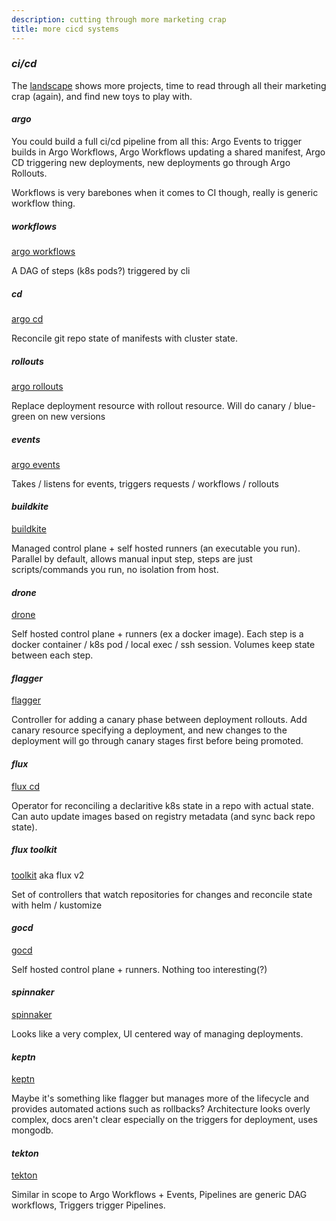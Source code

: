 ```yaml
---
description: cutting through more marketing crap
title: more cicd systems
---
```


### _ci/cd_

The [landscape](https://landscape.cncf.io/category=continuous-integration-delivery&format=card-mode&grouping=category)
shows more projects,
time to read through all their marketing crap (again),
and find new toys to play with.

#### _argo_

You could build a full ci/cd pipeline from all this:
Argo Events to trigger builds in Argo Workflows,
Argo Workflows updating a shared manifest,
Argo CD triggering new deployments,
new deployments go through Argo Rollouts.

Workflows is very barebones when it comes to CI though,
really is generic workflow thing.

##### _workflows_

[argo workflows](https://argoproj.github.io/argo/)

A DAG of steps (k8s pods?) triggered by cli

##### _cd_

[argo cd](https://argoproj.github.io/argo-cd/)

Reconcile git repo state of manifests with cluster state.

##### _rollouts_

[argo rollouts](https://argoproj.github.io/argo-rollouts/)

Replace deployment resource with rollout resource.
Will do canary / blue-green on new versions

##### _events_

[argo events](https://argoproj.github.io/argo-events/)

Takes / listens for events, triggers requests / workflows / rollouts

#### _buildkite_

[buildkite](https://buildkite.com/)

Managed control plane + self hosted runners (an executable you run).
Parallel by default,
allows manual input step,
steps are just scripts/commands you run, no isolation from host.

#### _drone_

[drone](https://www.drone.io/)

Self hosted control plane + runners (ex a docker image).
Each step is a docker container / k8s pod / local exec / ssh session.
Volumes keep state between each step.

#### _flagger_

[flagger](https://flagger.app/)

Controller for adding a canary phase between deployment rollouts.
Add canary resource specifying a deployment,
and new changes to the deployment will go through canary stages first
before being promoted.

#### _flux_

[flux cd](https://docs.fluxcd.io/en/latest/)

Operator for reconciling a declaritive k8s state in a repo with actual state.
Can auto update images based on registry metadata (and sync back repo state).

##### _flux_ toolkit

[toolkit](https://toolkit.fluxcd.io/guides/helmreleases/) aka flux v2

Set of controllers that watch repositories for changes and reconcile
state with helm / kustomize

#### _gocd_

[gocd](https://www.gocd.org/)

Self hosted control plane + runners.
Nothing too interesting(?)

#### _spinnaker_

[spinnaker](http://www.spinnaker.io/)

Looks like a very complex, UI centered way of managing deployments.

#### _keptn_

[keptn](https://keptn.sh/)

Maybe it's something like flagger but manages more of the lifecycle
and provides automated actions such as rollbacks?
Architecture looks overly complex,
docs aren't clear especially on the triggers for deployment,
uses mongodb.

#### _tekton_

[tekton](https://tekton.dev/)

Similar in scope to Argo Workflows + Events,
Pipelines are generic DAG workflows,
Triggers trigger Pipelines.

